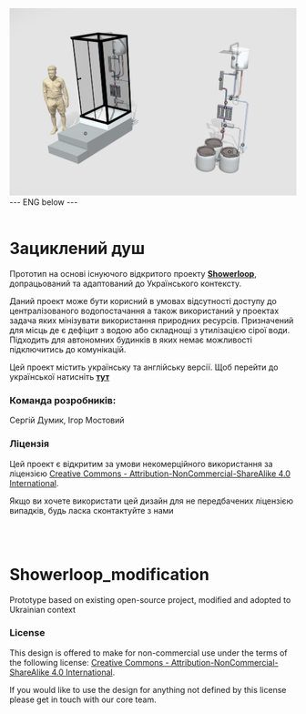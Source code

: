 ![alt text](https://github.com/Ostriv-platform/Showerloop_MOD/blob/main/SHOWERLOOP%20general%20view.jpg?raw=true)
--- ENG below ---
<br/><br/>
# Зациклений душ
Прототип на основі існуючого відкритого проекту [**Showerloop**](https://www.instructables.com/Showerloop), допрацьований та адаптований до Українського контексту.

Даний проект може бути корисний в умовах відсутності доступу до централізованого водопостачання а також використаний у проектах задача яких мінізувати використання природних ресурсів. Призначений для місць де є дефіцит з водою або складнощі з утилізацією сірої води. Підходить для автономних будинків  в яких немає можливості підключитись до комунікацій. 


Цей проект містить українську та англійську версії. Щоб перейти до української натисніть [**тут**](https://github.com/Ostriv-platform/Showerloop_MOD/tree/main/UA)

### Команда розробників:
Сергій Думик, Ігор Мостовий

### Ліцензія 
Цей проект є відкритим за умови некомерційного використання за ліцензією
[Creative Commons - Attribution-NonCommercial-ShareAlike 4.0 International](https://creativecommons.org/licenses/by-nc-sa/4.0/).

Якщо ви хочете використати цей дизайн для не передбачених ліцензією випадків, будь ласка сконтактуйте з нами

<br/><br/>

# Showerloop_modification
Prototype based on existing open-source project, modified and adopted to Ukrainian context

### License 

This design is offered to make for non-commercial use under the terms of the following license: 
[Creative Commons - Attribution-NonCommercial-ShareAlike 4.0 International](https://creativecommons.org/licenses/by-nc-sa/4.0/).

If you would like to use the design for anything not defined by this license please get in touch with our core team.
